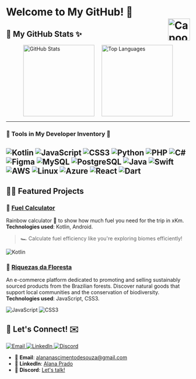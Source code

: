 # Welcome to My GitHub! 🐾　　　　　　　　　　　　　  　 　 <span style="float: right;"><img src="https://media.tenor.com/WHOwHxdVSQIAAAAM/capoo-capoo-type.gif" alt="Capoo Typing" width="60"/></span>

## 🍓 My GitHub Stats ✨

<div style="display: flex; justify-content: center; align-items: center; gap: 20px;">
  <img src="https://github-readme-stats.vercel.app/api?username=alanazip&show_icons=true&theme=dark&icon_color=34eb37&title_color=34eb37&hide_title=false&count_private=true&include_all_commits=true" alt="GitHub Stats" height="195px" />
  <img src="https://github-readme-stats.vercel.app/api/top-langs/?username=alanazip&layout=compact&theme=dark&title_color=34eb37" alt="Top Languages" height="195px" />
</div>

---

### 🎀 Tools in My Developer Inventory 🐾

![Kotlin](https://skillicons.dev/icons?i=kotlin)
![JavaScript](https://skillicons.dev/icons?i=js)
![CSS3](https://skillicons.dev/icons?i=css)
![Python](https://skillicons.dev/icons?i=python)
![PHP](https://skillicons.dev/icons?i=php)
![C#](https://skillicons.dev/icons?i=csharp)
![Figma](https://skillicons.dev/icons?i=figma)
![MySQL](https://skillicons.dev/icons?i=mysql)
![PostgreSQL](https://skillicons.dev/icons?i=postgres)
![Java](https://skillicons.dev/icons?i=java)
![Swift](https://skillicons.dev/icons?i=swift)
![AWS](https://skillicons.dev/icons?i=aws)
![Linux](https://skillicons.dev/icons?i=linux)
![Azure](https://skillicons.dev/icons?i=azure)
![React](https://skillicons.dev/icons?i=react)
![Dart](https://skillicons.dev/icons?i=dart)
---

## 🐻🌸 Featured Projects

### 🌈 **[Fuel Calculator](https://github.com/alanazip/fuel_calculator)**
Rainbow calculator 🌈 to show how much fuel you need for the trip in xKm. **Technologies used**: Kotlin, Android.  
> 🏎️ Calculate fuel efficiency like you're exploring biomes efficiently!

![Kotlin](https://skillicons.dev/icons?i=kotlin)

### 🌱 **[Riquezas da Floresta](https://github.com/alanazip/riquezasdafloresta)**
An e-commerce platform dedicated to promoting and selling sustainably sourced products from the Brazilian forests. Discover natural goods that support local communities and the conservation of biodiversity. **Technologies used**: JavaScript, CSS3. 

![JavaScript](https://skillicons.dev/icons?i=js)
![CSS3](https://skillicons.dev/icons?i=css)

## 🐾 Let's Connect! ✉️  

<p align="left">
  <a href="mailto:alananascimentodesouza@gmail.com">
    <img src="https://skillicons.dev/icons?i=gmail" alt="Email" />
  </a>
  <a href="https://linkedin.com/in/alanazip" target="_blank">
    <img src="https://skillicons.dev/icons?i=linkedin" alt="LinkedIn" />
  </a>
  <a href="https://discord.gg/K8bVQZvJ" target="_blank">
    <img src="https://skillicons.dev/icons?i=discord" alt="Discord" />
  </a>
</p>

- 🐼 **Email**: <a href="mailto:alananascimentodesouza@gmail.com">alananascimentodesouza@gmail.com</a>  
- 🐨 **LinkedIn**: <a href="https://linkedin.com/in/alanazip">Alana Prado</a>  
- 🦉 **Discord**: <a href="https://discord.gg/K8bVQZvJ">Let's talk!</a>
